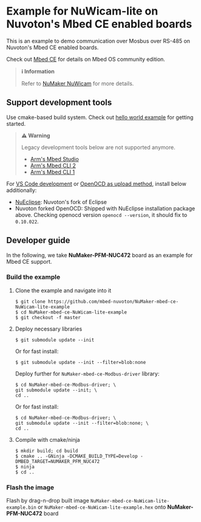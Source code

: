 # Example for NuWicam-lite on Nuvoton's Mbed CE enabled boards

This is an example to demo communication over Mosbus over RS-485 on Nuvoton's Mbed CE enabled boards.

Check out [Mbed CE](https://github.com/mbed-ce)
for details on Mbed OS community edition.

> **ℹ️ Information**
>
> Refer to [NuMaker NuWicam](https://github.com/OpenNuvoton/NuMaker_NuWicam_Samples/) for more details.

## Support development tools

Use cmake-based build system.
Check out [hello world example](https://github.com/mbed-ce/mbed-ce-hello-world) for getting started.

> **⚠️ Warning**
>
> Legacy development tools below are not supported anymore.
> - [Arm's Mbed Studio](https://os.mbed.com/docs/mbed-os/v6.15/build-tools/mbed-studio.html)
> - [Arm's Mbed CLI 2](https://os.mbed.com/docs/mbed-os/v6.15/build-tools/mbed-cli-2.html)
> - [Arm's Mbed CLI 1](https://os.mbed.com/docs/mbed-os/v6.15/tools/developing-mbed-cli.html)

For [VS Code development](https://github.com/mbed-ce/mbed-os/wiki/Project-Setup:-VS-Code)
or [OpenOCD as upload method](https://github.com/mbed-ce/mbed-os/wiki/Upload-Methods#openocd),
install below additionally:

-   [NuEclipse](https://github.com/OpenNuvoton/Nuvoton_Tools#numicro-software-development-tools): Nuvoton's fork of Eclipse
-   Nuvoton forked OpenOCD: Shipped with NuEclipse installation package above.
    Checking openocd version `openocd --version`, it should fix to `0.10.022`.

## Developer guide

In the following, we take **NuMaker-PFM-NUC472** board as an example for Mbed CE support.

### Build the example

1.  Clone the example and navigate into it
    ```
    $ git clone https://github.com/mbed-nuvoton/NuMaker-mbed-ce-NuWicam-lite-example
    $ cd NuMaker-mbed-ce-NuWicam-lite-example
    $ git checkout -f master
    ```

1.  Deploy necessary libraries
    ```
    $ git submodule update --init
    ```
    Or for fast install:
    ```
    $ git submodule update --init --filter=blob:none
    ```

    Deploy further for `NuMaker-mbed-ce-Modbus-driver` library:
    ```
    $ cd NuMaker-mbed-ce-Modbus-driver; \
    git submodule update --init; \
    cd ..
    ```
    Or for fast install:
    ```
    $ cd NuMaker-mbed-ce-Modbus-driver; \
    git submodule update --init --filter=blob:none; \
    cd ..
    ```

1.  Compile with cmake/ninja
    ```
    $ mkdir build; cd build
    $ cmake .. -GNinja -DCMAKE_BUILD_TYPE=Develop -DMBED_TARGET=NUMAKER_PFM_NUC472
    $ ninja
    $ cd ..
    ```

### Flash the image

Flash by drag-n-drop built image `NuMaker-mbed-ce-NuWicam-lite-example.bin` or `NuMaker-mbed-ce-NuWicam-lite-example.hex` onto **NuMaker-PFM-NUC472** board
